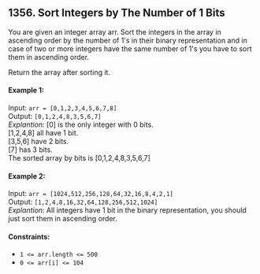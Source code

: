 ## 1356. Sort Integers by The Number of 1 Bits

You are given an integer array arr. Sort the integers in the array in ascending order by the number of 1's in their
binary representation and in case of two or more integers have the same number of 1's you have to sort them in ascending
order.

Return the array after sorting it.

#### Example 1:

Input: `arr = [0,1,2,3,4,5,6,7,8]`<br>
Output: `[0,1,2,4,8,3,5,6,7]`<br>
*Explantion:* [0] is the only integer with 0 bits.<br>
[1,2,4,8] all have 1 bit.<br>
[3,5,6] have 2 bits.<br>
[7] has 3 bits.<br>
The sorted array by bits is [0,1,2,4,8,3,5,6,7]

#### Example 2:

Input: `arr = [1024,512,256,128,64,32,16,8,4,2,1]`<br>
Output: `[1,2,4,8,16,32,64,128,256,512,1024]`<br>
*Explantion:* All integers have 1 bit in the binary representation, you should just sort them in ascending order.

#### Constraints:

- `1 <= arr.length <= 500`
- `0 <= arr[i] <= 104`

